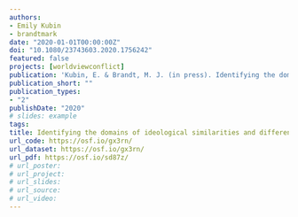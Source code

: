 ```yaml
---
authors:
- Emily Kubin
- brandtmark
date: "2020-01-01T00:00:00Z"
doi: "10.1080/23743603.2020.1756242"
featured: false
projects: [worldviewconflict]
publication: 'Kubin, E. & Brandt, M. J. (in press). Identifying the domains of ideological similarities and differences in attitudes. *Comprehensive Results in Social Psychology, 41*, 53-77'
publication_short: ""
publication_types:
- "2"
publishDate: "2020"
# slides: example
tags:
title: Identifying the domains of ideological similarities and differences in attitudes. Comprehensive Results in Social Psychology
url_code: https://osf.io/gx3rn/
url_dataset: https://osf.io/gx3rn/
url_pdf: https://osf.io/sd87z/
# url_poster:
# url_project:
# url_slides:
# url_source:
# url_video:
---
```

